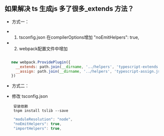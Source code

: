 
## 如果解决 ts 生成js 多了很多_extends 方法？

+ 方式一：
 - 1. tsconfig.json 在compilerOptions增加 "noEmitHelpers": true, 
 - 2. webpack配置文件中增加

 ``` javascript 

    new webpack.ProvidePlugin({
      __extends: path.join(__dirname, '../helpers', 'typescript-extends.js'),
      __assign: path.join(__dirname, '../helpers', 'typescript-assign.js'),
    })

```

+ 方式二：
- 修改 tsconfig.json

``` 
    安装依赖
    tnpm install tslib --save
```

``` javascript
    "moduleResolution": "node",
    "noEmitHelpers": true,
    "importHelpers": true,
```
